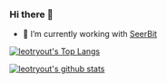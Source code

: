### Hi there 👋

<!--
**leotryout/leotryout** is a ✨ _special_ ✨ repository because its `README.md` (this file) appears on your GitHub profile.

Here are some ideas to get you started:

- 🔭 I’m currently working on ...
- 🌱 I’m currently learning ...
- 👯 I’m looking to collaborate on ...
- 🤔 I’m looking for help with ...
- 💬 Ask me about ...
- 📫 How to reach me: ...
- 😄 Pronouns: ...
- ⚡ Fun fact: ...
-->


- 🔭 I’m currently working with [SeerBit](https://www.seerbit.com/)


[![leotryout's Top Langs](https://github-readme-stats.vercel.app/api/top-langs/?username=leotryout&langs_count=8&hide=c%2B%2B,c,java&layout=compact&theme=dracula)](https://github.com/leotryout/github-readme-stats)

[![leotryout's github stats](https://github-readme-stats.vercel.app/api?username=leotryout&count_private=true&show_icons=true&theme=dracula)](https://github.com/leotryout/github-readme-stats)
